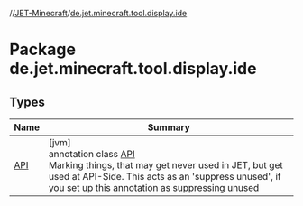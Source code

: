 //[JET-Minecraft](../../index.md)/[de.jet.minecraft.tool.display.ide](index.md)

# Package de.jet.minecraft.tool.display.ide

## Types

| Name | Summary |
|---|---|
| [API](-a-p-i/index.md) | [jvm]<br>annotation class [API](-a-p-i/index.md)<br>Marking things, that may get never used in JET, but get used at API-Side. This acts as an 'suppress unused', if you set up this annotation as suppressing unused |
